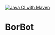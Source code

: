 [![Java CI with Maven](https://github.com/TW2/BorBot/actions/workflows/maven.yml/badge.svg)](https://github.com/TW2/BorBot/actions/workflows/maven.yml)

# BorBot
